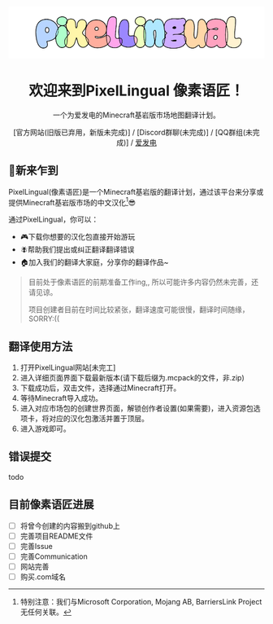 <div align="center">
<img src="https://github.com/PixelLingual/.github/blob/main/Logo%5B5_1%5D%5BCOLOR%5D.png" alt="LOGO"/>
  
<h1 align="center">欢迎来到PixelLingual 像素语匠！</h1>

一个为爱发电的Minecraft基岩版市场地图翻译计划。

[官方网站(旧版已弃用，新版未完成)] / [Discord群聊(未完成)] / [QQ群组(未完成)] / [爱发电](https://afdian.com/@Fanconma)
</div>

## 🎇新来乍到
PixelLingual(像素语匠)是一个Minecraft基岩版的翻译计划，通过该平台来分享或提供Minecraft基岩版市场的中文汉化[^1]😎
[^1]: 特别注意：我们与Microsoft Corporation, Mojang AB, BarriersLink Project无任何关联。

通过PixelLingual，你可以：
- 🎮下载你想要的汉化包直接开始游玩
- 🪰帮助我们提出或纠正翻译翻译错误
- 🏠加入我们的翻译大家庭，分享你的翻译作品~

> 目前处于像素语匠的前期准备工作ing,, 所以可能许多内容仍然未完善，还请见谅。
> 
> 项目创建者目前在时间比较紧张，翻译速度可能很慢，翻译时间随缘，SORRY:((

## 翻译使用方法
1. 打开PixelLingual网站[未完工]
2. 进入详细页面界面下载最新版本(请下载后缀为.mcpack的文件，非.zip)
3. 下载成功后，双击文件，选择通过Minecraft打开。
4. 等待Minecraft导入成功。
5. 进入对应市场包的创建世界页面，解锁创作者设置(如果需要)，进入资源包选项卡，将对应的汉化包激活并置于顶层。
6. 进入游戏即可。
[^2]: 通常下，市场中的中文译名为机翻，在极特殊的情况下，我们的翻译包名称不会是原Minecraft译名。您可以尝试先通过中文搜索，后通过英文搜索的方式找到。（英文一般在封面图中会写）。

## 错误提交
todo
   
## 目前像素语匠进展
- [ ] 将曾今创建的内容搬到github上
- [ ] 完善项目README文件
- [ ] 完善Issue
- [ ] 完善Communication
- [ ] 网站完善
- [ ] 购买.com域名
